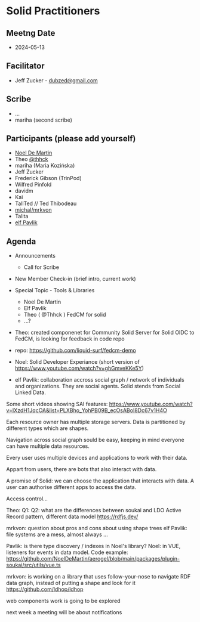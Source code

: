 # Solid Practitioners

## Meetng Date
* 2024-05-13

## Facilitator 
* Jeff Zucker - dubzed@gmail.com

## Scribe
* ...
* mariha (second scribe)

## Participants (please add yourself)

* [Noel De Martin](https://noeldemartin.com)
* Theo [@thhck](https://github.com/thhck)
* mariha (Maria Kozińska)
* Jeff Zucker
* Frederick Gibson (TrinPod)
* Wilfred Pinfold
* davidm
* Kai
* TallTed // Ted Thibodeau 
* [michal/mrkvon](https://id.mrkvon.org)
* Talita
* [elf Pavlik](https://elf-pavlik.hackers4peace.net)


## Agenda

* Announcements
    * Call for Scribe

* New Member Check-in (brief intro, current work)  

* Special Topic - Tools & Libraries

    * Noel De Martin
    * Elf Pavlik
    * Theo ( @Thhck ) FedCM for solid
    * ...?

* Theo: created componenet for Community Solid Server for Solid OIDC to FedCM, is looking for feedback in code repo
 - repo: https://github.com/liquid-surf/fedcm-demo

* Noel: Solid Developer Experiance (short version of https://www.youtube.com/watch?v=ghGmveKKe5Y)

* elf Pavlik: collaboration accross social graph / network of individuals and organizations. They are social agents. Solid stends from Social Linked Data. 

Some short videos showing SAI features: https://www.youtube.com/watch?v=IXzdH1JqcOA&list=PLXBho_YohPB09B_ecOsABoI8Dc67v1H4O

Each resource owner has multiple storage servers. Data is partitioned by different types which are shapes.

Navigation across social graph sould be easy, keeping in mind everyone can have multiple data resources.

Every user uses multiple devices and applications to work with their data.

Appart from users, there are bots that also interact with data.

A promise of Solid: we can choose the application that interacts with data. A user can authorise different apps to access the data. 

Access control...

Theo:
Q1:
Q2: what are the differences between soukai and LDO
    Active Record pattern, different data model
    https://rdfjs.dev/

mrkvon: question about pros and cons about using shape trees
elf Pavlik: file systems are a mess, almost always
...

Pavlik: is there type discovery / indexes in Noel's library?
Noel: in VUE, listeners for events in data model. Code example: https://github.com/NoelDeMartin/aerogel/blob/main/packages/plugin-soukai/src/utils/vue.ts

mrkvon: is working on a library that uses follow-your-nose to navigate RDF data graph, instead of putting a shape and look for it
https://github.com/ldhop/ldhop

web components work is going to be explored 

next week a meeting will be about notifications
